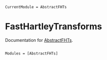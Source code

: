 ```@meta
CurrentModule = AbstractFHTs
```

# FastHartleyTransforms

Documentation for [AbstractFHTs](https://github.com/EHTJulia/AbstractFHTs.jl).

```@index
```

```@autodocs
Modules = [AbstractFHTs]
```
